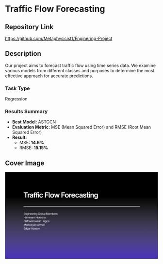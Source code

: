 # Traffic Flow Forecasting

## Repository Link

https://github.com/Metaphysicist1/Enginering-Project

## Description

Our project aims to forecast traffic flow using time series data. We examine various models from different classes and purposes to determine the most effective approach for accurate predictions.

### Task Type

Regression

### Results Summary

- **Best Model:** ASTGCN
- **Evaluation Metric:** MSE (Mean Squared Error) and RMSE (Root Mean Squared Error)
- **Result:**
  - MSE: **14.6%**  
  - RMSE: **15.15%**


## Cover Image

![image](cover_image.png)

